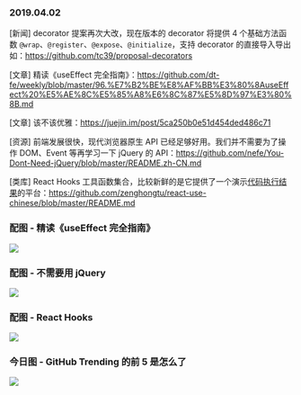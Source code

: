### 2019.04.02

[新闻] decorator 提案再次大改，现在版本的 decorator 将提供 4 个基础方法函数 `@wrap`、`@register`、`@expose`、`@initialize`，支持 decorator 的直接导入导出如：<https://github.com/tc39/proposal-decorators>

[文章] 精读《useEffect 完全指南》：<https://github.com/dt-fe/weekly/blob/master/96.%E7%B2%BE%E8%AF%BB%E3%80%8AuseEffect%20%E5%AE%8C%E5%85%A8%E6%8C%87%E5%8D%97%E3%80%8B.md>

[文章] 该不该优雅：<https://juejin.im/post/5ca250b0e51d454ded486c71>

[资源] 前端发展很快，现代浏览器原生 API 已经足够好用。我们并不需要为了操作 DOM、Event 等再学习一下 jQuery 的 API：<https://github.com/nefe/You-Dont-Need-jQuery/blob/master/README.zh-CN.md>

[类库] React Hooks 工具函数集合，比较新鲜的是它提供了一个演示[代码执行结果](https://streamich.github.io/react-use/?path=/story/sensors-useevent--docs)的平台：<https://github.com/zenghongtu/react-use-chinese/blob/master/README.md>

### 配图 - 精读《useEffect 完全指南》
![](https://user-images.githubusercontent.com/810438/54288712-d3615a00-459f-11e9-82a6-904442995d2f.gif)

### 配图 - 不需要用 jQuery
![](https://ws1.sinaimg.cn/large/62bfa70bly1g1o7vp9kfvj21cu0uowia.jpg)

### 配图 - React Hooks
![](https://ws1.sinaimg.cn/large/62bfa70bly1g1o7ug3r64j214w13eako.jpg)

### 今日图 - GitHub Trending 的前 5 是怎么了
![](https://user-gold-cdn.xitu.io/2019/4/2/169dbea87b787ed7?imageView2/2/w/800/q/100)
